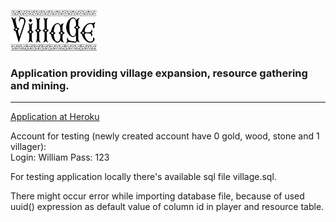 ![alt text](https://github.com/EckhartPL/village/blob/master/public/assets/graphics/logotest1.png)

<h3>Application providing village expansion, resource gathering and mining.</h3>

<hr/>

[Application at Heroku](https://villagers-app.herokuapp.com/)

Account for testing (newly created account have 0 gold, wood, stone and 1 villager): </br>
Login: William
Pass: 123

<p>For testing application locally there's available sql file village.sql.</p>
There might occur error while importing database file, because of used uuid() expression as default value of column id in player and resource table.
